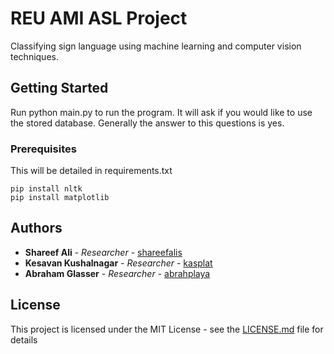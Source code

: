 # REU AMI ASL Project

Classifying sign language using machine learning and computer vision techniques.

## Getting Started

Run python main.py to run the program. It will ask if you would like to use the stored database.
Generally the answer to this questions is yes.
### Prerequisites

This will be detailed in requirements.txt

```
pip install nltk
pip install matplotlib
```

## Authors

* **Shareef Ali** - *Researcher* - [shareefalis](https://github.com/shareefalis)
* **Kesavan Kushalnagar** - *Researcher* - [kasplat](https://github.com/kasplat)
* **Abraham Glasser** - *Researcher* - [abrahplaya](https://github.com/abrahplaya)

## License

This project is licensed under the MIT License - see the [LICENSE.md](LICENSE.md) file for details
